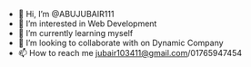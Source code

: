 - 👋 Hi, I’m @ABUJUBAIR111
- 👀 I’m interested in Web Development
- 🌱 I’m currently learning myself
- 💞️ I’m looking to collaborate with on Dynamic Company
- 📫 How to reach me jubair103411@gmail.com/01765947454

<!---
ABUJUBAIR111/ABUJUBAIR111 is a ✨ special ✨ repository because its `README.md` (this file) appears on your GitHub profile.
You can click the Preview link to take a look at your changes.
--->
